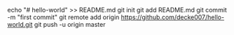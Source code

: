 echo "# hello-world" >> README.md
git init
git add README.md
git commit -m "first commit"
git remote add origin https://github.com/decke007/hello-world.git
git push -u origin master
